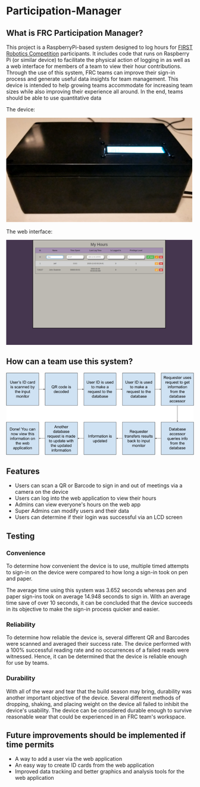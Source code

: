 # Participation-Manager

## What is FRC Participation Manager?

This project is a RaspberryPi-based system designed to log hours for [FIRST Robotics Competition](https://www.firstinspires.org/robotics/frc) participants. It includes code that runs on Raspberry Pi (or similar device) to facilitate the physical action of logging in as well as a web interface for members of a team to view their hour contributions. Through the use of this system, FRC teams can improve their sign-in process and generate useful data insights for team management. This device is intended to help growing teams accommodate for increasing team sizes while also improving their experience all around. In the end, teams should be able to use quantitative data 

The device:

<img src="https://github.com/JFlaherty347/Participation-Manager/blob/master/images/device.png" alt="device" width="500">

The web interface:

<img src="https://github.com/JFlaherty347/Participation-Manager/blob/master/images/webApp.png" alt="web app" width="500">

## How can a team use this system?

<img src="https://github.com/JFlaherty347/Participation-Manager/blob/master/images/flowchart.png" alt="usage flowchart" width="750">

## Features

* Users can scan a QR or Barcode to sign in and out of meetings via a camera on the device
* Users can log into the web application to view their hours
* Admins can view everyone's hours on the web app
* Super Admins can modify users and their data
* Users can determine if their login was successful via an LCD screen

## Testing

### Convenience
To determine how convenient the device is to use, multiple timed attempts to sign-in on the device were compared to how long a sign-in took on pen and paper.

The average time using this system was 3.652 seconds whereas pen and paper sign-ins took on average 14.948 seconds to sign in. With an average time save of over 10 seconds, it can be concluded that the device succeeds in its objective to make the sign-in process quicker and easier.

### Reliability
To determine how reliable the device is, several different QR and Barcodes were scanned and averaged their success rate. The device performed with a 100% successful reading rate and no occurrences of a failed reads were witnessed. Hence, it can be determined that the device is reliable enough for use by teams.

### Durability
With all of the wear and tear that the build season may bring, durability was another important objective of the device. Several different methods of dropping,  shaking, and placing weight on the device all failed to inhibit the device's usability. The device can be considered durable enough to survive reasonable wear that could be experienced in an FRC team's workspace.

## Future improvements should be implemented if time permits

* A way to add a user via the web application
* An easy way to create ID cards from the web application
* Improved data tracking and better graphics and analysis tools for the web application
